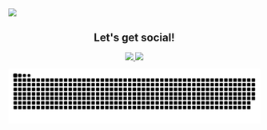<!-- <p align="center"> -->
<img src="https://capsule-render.vercel.app/api?type=waving&color=auto&height=300&section=header&text=Hi%20Everyone!&fontSize=90" align="center"/>
  <h2 align="center">Let's get social!</h2>
  <p align="center">
<a href="https://www.instagram.com/nimi.flaisher/">
<img src="https://cdn2.iconfinder.com/data/icons/social-media-2199/64/social_media_isometric_3-instagram-64.png" srcset="https://cdn2.iconfinder.com/data/icons/social-media-2199/64/social_media_isometric_3-instagram-128.png 2x">
<a href="https://www.linkedin.com/in/nimiflaisher/">
<img src="https://cdn2.iconfinder.com/data/icons/social-media-2199/64/social_media_isometric_14-linkedin-64.png" srcset="https://cdn2.iconfinder.com/data/icons/social-media-2199/64/social_media_isometric_14-linkedin-128.png 2x">
<p align="center">
<img src="https://github.com/RavidEliyahu/RavidEliyahu/raw/main/resources/img/grid-snake.svg">
